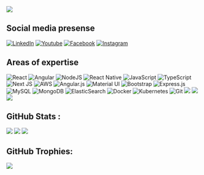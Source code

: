 ![](https://github-profile-summary-cards.vercel.app/api/cards/profile-details?username=ajaykumar-bg&theme=vue)

## Social media presense

[![LinkedIn](https://img.shields.io/badge/LinkedIn-0077B5?style=for-the-badge&logo=linkedin&logoColor=white)](https://in.linkedin.com/in/ajay-kumar-b-g-a1448580) [![Youtube](https://img.shields.io/badge/YouTube-FF0000?style=for-the-badge&logo=youtube&logoColor=white)](https://www.youtube.com/@ajaykumarbg4511) [![Facebook](https://img.shields.io/badge/Facebook-1877F2?style=for-the-badge&logo=facebook&logoColor=white)](https://www.facebook.com/ajaykumar-bg/)
[![Instagram](https://img.shields.io/badge/Instagram-E4405F?style=for-the-badge&logo=instagram&logoColor=white)](https://www.instagram.com/the_nameis._ajay)

## Areas of expertise

![React](https://img.shields.io/badge/react-%2320232a.svg?style=for-the-badge&logo=react&logoColor=%2361DAFB) ![Angular](https://img.shields.io/badge/angular-%23DD0031.svg?style=for-the-badge&logo=angular&logoColor=white) ![NodeJS](https://img.shields.io/badge/node.js-6DA55F?style=for-the-badge&logo=node.js&logoColor=white) ![React Native](https://img.shields.io/badge/-React%20native-000?&logo=React) ![JavaScript](https://img.shields.io/badge/javascript-%23323330.svg?style=for-the-badge&logo=javascript&logoColor=%23F7DF1E) ![TypeScript](https://img.shields.io/badge/typescript-%23007ACC.svg?style=for-the-badge&logo=typescript&logoColor=white) ![Next JS](https://img.shields.io/badge/next.js-000000?style=for-the-badge&logo=nextdotjs&logoColor=white) ![AWS](https://img.shields.io/badge/AWS-%23FF9900.svg?style=for-the-badge&logo=amazon-aws&logoColor=white) ![Angular.js](https://img.shields.io/badge/angular.js-%23E23237.svg?style=for-the-badge&logo=angularjs&logoColor=white) ![Material UI](https://img.shields.io/badge/Material%20UI-007FFF?style=for-the-badge&logo=mui&logoColor=white) ![Bootstrap](https://img.shields.io/badge/bootstrap-%23563D7C.svg?style=for-the-badge&logo=bootstrap&logoColor=white) ![Express.js](https://img.shields.io/badge/express.js-%23404d59.svg?style=for-the-badge&logo=express&logoColor=%2361DAFB) ![MySQL](https://img.shields.io/badge/MySQL-4479A1?style=for-the-badge&logo=mysql&logoColor=white) ![MongoDB](https://img.shields.io/badge/MongoDB-%234ea94b.svg?style=for-the-badge&logo=mongodb&logoColor=white) ![ElasticSearch](https://img.shields.io/badge/-ElasticSearch-005571?style=for-the-badge&logo=elasticsearch) ![Docker](https://img.shields.io/badge/docker-%230db7ed.svg?style=for-the-badge&logo=docker&logoColor=white) ![Kubernetes](https://img.shields.io/badge/kubernetes-%23326ce5.svg?style=for-the-badge&logo=kubernetes&logoColor=white) ![Git](https://img.shields.io/badge/GIT-E44C30?style=for-the-badge&logo=git&logoColor=white)  ![](https://img.shields.io/badge/GitHub_Actions-2088FF?style=for-the-badge&logo=github-actions&logoColor=white) ![](https://img.shields.io/badge/Babel-F9DC3E?style=for-the-badge&logo=babel&logoColor=white) ![](https://img.shields.io/badge/VSCode-0078D4?style=for-the-badge&logo=visual%20studio%20code&logoColor=white) 

## GitHub Stats :

![](https://github-readme-stats.vercel.app/api?username=ajaykumar-bg&include_all_commits=false&count_private=false)
![](https://github-readme-streak-stats.herokuapp.com/?user=ajaykumar-bg&hide_border=true)
![](https://github-readme-stats.vercel.app/api/top-langs/?username=ajaykumar-bg&hide_border=true&include_all_commits=false&count_private=false&layout=compact)

## GitHub Trophies:

![](https://github-profile-trophy.vercel.app/?username=ajaykumar-bg&no-frame=true&no-bg=false&margin-w=4)
